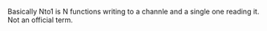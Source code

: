 Basically Nto1 is N functions writing to a channle and a single one reading it.
Not an official term.